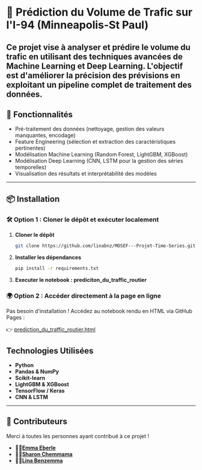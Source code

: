 
# 🚗 **Prédiction du Volume de Trafic sur l'I-94 (Minneapolis-St Paul)**

Ce projet vise à analyser et prédire le volume du trafic en utilisant des techniques avancées de Machine Learning et Deep Learning. L'objectif est d'améliorer la précision des prévisions en exploitant un pipeline complet de traitement des données.
---

## 🚀 Fonctionnalités

-  Pré-traitement des données (nettoyage, gestion des valeurs manquantes, encodage)
-  Feature Engineering (sélection et extraction des caractéristiques pertinentes)
-  Modélisation Machine Learning (Random Forest, LightGBM, XGBoost)
-  Modélisation Deep Learning (CNN, LSTM pour la gestion des séries temporelles)
-  Visualisation des résultats et interprétabilité des modèles

---

## 📦 Installation
### 🛠 Option 1 : Cloner le dépôt et exécuter localement  

1. **Cloner le dépôt**
   ```bash
   git clone https://github.com/linabnz/MOSEF---Projet-Time-Series.git
     ```
2. **Installer les dépendances**
   ```bash
   pip install -r requirements.txt
    ```
3. **Executer le notebook : prediciton_du_traffic_routier** 
### 🌍 Option 2 : Accéder directement à la page en ligne  

Pas besoin d’installation ! Accédez au notebook rendu en HTML via GitHub Pages :  

👉 [prediction_du_traffic_routier.html](https://linabnz.github.io/MOSEF---Projet-Time-Series/prediction_du_traffic_routier.html)  


##  Technologies Utilisées

- **Python**   
- **Pandas & NumPy** 
- **Scikit-learn** 
- **LightGBM & XGBoost**  
- **TensorFlow / Keras**     
- **CNN & LSTM**  

---

## 👥 Contributeurs

Merci à toutes les personnes ayant contribué à ce projet !  

- 👩‍💻[**Emma Eberle**](https://github.com/alice-dupont)   
- 👩‍💻[**Sharon Chemmama**](https://github.com/jean-martin)  
- 👩‍💻[**Lina Benzemma**](https://github.com/sophie-leroy)  

